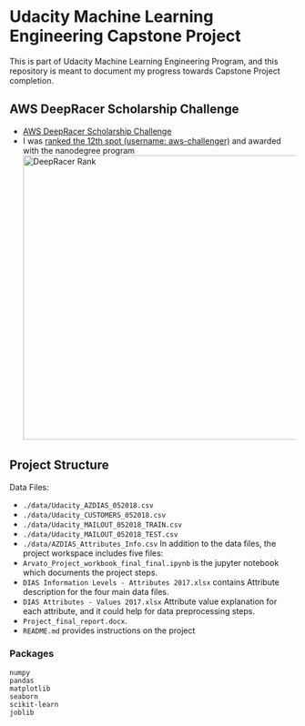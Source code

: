 # Udacity Machine Learning Engineering Capstone Project
This is part of Udacity Machine Learning Engineering Program, and this repository is meant to document my progress towards Capstone Project completion.

## AWS DeepRacer Scholarship Challenge
- [AWS DeepRacer Scholarship Challenge](https://sites.google.com/udacity.com/awsdeepracerchallenge/faqs)
- I was [ranked the 12th spot (username: aws-challenger)](https://d3akhm1epsal2g.cloudfront.net/?event=scholarship-challenge-overall) and awarded with the nanodegree program
    <img src="https://github.com/wanlipu/arvato_project/blob/master/images/aws_deepracer_scholarship_challenge_rank.PNG" alt="DeepRacer Rank" width="500"/>

## Project Structure
Data Files:
- `./data/Udacity_AZDIAS_052018.csv`
- `./data/Udacity_CUSTOMERS_052018.csv`
- `./data/Udacity_MAILOUT_052018_TRAIN.csv`
- `./data/Udacity_MAILOUT_052018_TEST.csv`
- `./data/AZDIAS_Attributes_Info.csv`
In addition to the data files, the project workspace includes five files:
- `Arvato_Project_workbook_final_final.ipynb` is the jupyter notebook which documents the project steps.
- `DIAS Information Levels - Attributes 2017.xlsx` contains Attribute description for the four main data files.
- `DIAS Attributes - Values 2017.xlsx` Attribute value explanation for each attribute, and it could help for data preprocessing steps.
- `Project_final_report.docx`.
- `README.md` provides instructions on the project

### Packages
```
numpy
pandas
matplotlib
seaborn
scikit-learn
joblib
```
